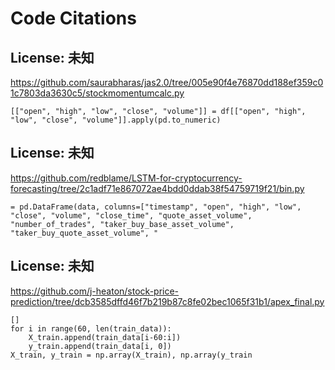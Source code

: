 # Code Citations

## License: 未知
https://github.com/saurabharas/jas2.0/tree/005e90f4e76870dd188ef359c01c7803da3630c5/stockmomentumcalc.py

```
[["open", "high", "low", "close", "volume"]] = df[["open", "high", "low", "close", "volume"]].apply(pd.to_numeric)
```


## License: 未知
https://github.com/redblame/LSTM-for-cryptocurrency-forecasting/tree/2c1adf71e867072ae4bdd0ddab38f54759719f21/bin.py

```
= pd.DataFrame(data, columns=["timestamp", "open", "high", "low", "close", "volume", "close_time", "quote_asset_volume", "number_of_trades", "taker_buy_base_asset_volume", "taker_buy_quote_asset_volume", "
```


## License: 未知
https://github.com/j-heaton/stock-price-prediction/tree/dcb3585dffd46f7b219b87c8fe02bec1065f31b1/apex_final.py

```
[]
for i in range(60, len(train_data)):
    X_train.append(train_data[i-60:i])
    y_train.append(train_data[i, 0])
X_train, y_train = np.array(X_train), np.array(y_train
```

